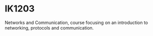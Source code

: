 # IK1203
Networks and Communication,  course focusing on an introduction to networking, protocols and communication.
